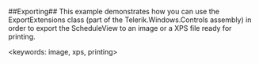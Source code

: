 ##Exporting##
This example demonstrates how you can use the ExportExtensions class (part of the Telerik.Windows.Controls assembly) in order to export the ScheduleView to an image or a XPS file ready for printing.

<keywords: image, xps, printing>